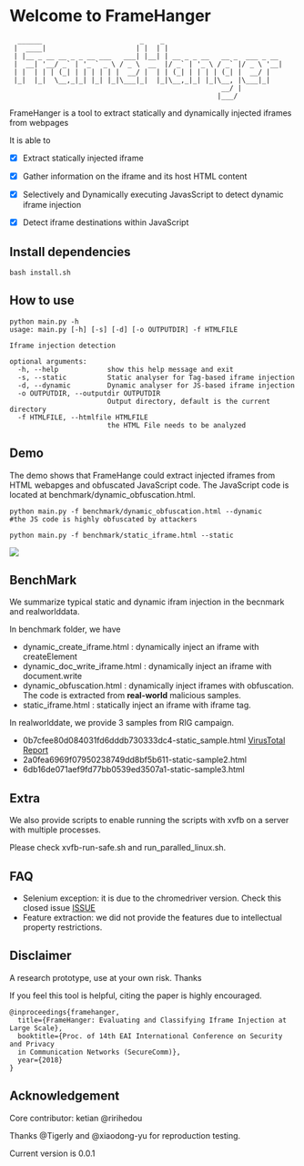 # Welcome to FrameHanger
```
  ______                        _    _
 |  ____|                      | |  | |
 | |__ _ __ __ _ _ __ ___   ___| |__| | __ _ _ __   __ _  ___ _ __
 |  __| '__/ _` | '_ ` _ \ / _ \  __  |/ _` | '_ \ / _` |/ _ \ '__|
 | |  | | | (_| | | | | | |  __/ |  | | (_| | | | | (_| |  __/ |
 |_|  |_|  \__,_|_| |_| |_|\___|_|  |_|\__,_|_| |_|\__, |\___|_|
                                                    __/ |
                                                   |___/
```

FrameHanger is a tool to extract statically and dynamically injected iframes from webpages

It is able to

- [x] Extract statically injected iframe
- [x] Gather information on the iframe and its host HTML content
- [x] Selectively and Dynamically executing JavasScript to detect dynamic iframe injection
- [x] Detect iframe destinations within JavaScript


## Install dependencies

```
bash install.sh
```

## How to use
```
python main.py -h
usage: main.py [-h] [-s] [-d] [-o OUTPUTDIR] -f HTMLFILE

Iframe injection detection

optional arguments:
  -h, --help            show this help message and exit
  -s, --static          Static analyser for Tag-based iframe injection
  -d, --dynamic         Dynamic analyser for JS-based iframe injection
  -o OUTPUTDIR, --outputdir OUTPUTDIR
                        Output directory, default is the current directory
  -f HTMLFILE, --htmlfile HTMLFILE
                        the HTML File needs to be analyzed

```

## Demo

The demo shows that FrameHange could extract injected iframes from HTML webapges and obfuscated JavaScript code.
The JavaScript code is located at benchmark/dynamic_obfuscation.html.

```
python main.py -f benchmark/dynamic_obfuscation.html --dynamic
#the JS code is highly obfuscated by attackers

python main.py -f benchmark/static_iframe.html --static
```

![](https://github.com/ririhedou/FrameHanger/blob/master/benchmark/demo.gif)

## BenchMark

We summarize typical static and dynamic ifram injection in the becnmark and realworlddata.

In benchmark folder, we have

- dynamic_create_iframe.html : dynamically inject an iframe with createElement 
- dynamic_doc_write_iframe.html : dynamically inject an iframe with document.write 
- dynamic_obfuscation.html : dynamically inject iframes with obfuscation. The code is extracted
from **real-world** malicious samples.
- static_iframe.html : statically inject an iframe with iframe tag.

In realworlddate, we provide 3 samples from RIG campaign.

- 0b7cfee80d084031fd6dddb730333dc4-static_sample.html	[VirusTotal Report](https://www.virustotal.com/#/file-analysis/ZDM5OTMxNWE5MTE1MDFhN2E4MjQ3ZmQ2NzNkMWI0NGY6MTUyNDE1MDYxNQ==)
- 2a0fea6969f07950238749dd8bf5b611-static-sample2.html	
- 6db16de071aef9fd77bb0539ed3507a1-static-sample3.html


## Extra

We also provide scripts to enable running the scripts with xvfb on a server with multiple processes.

Please check xvfb-run-safe.sh and run_paralled_linux.sh.

## FAQ

- Selenium exception: it is due to the chromedriver version. Check this closed issue [ISSUE](https://github.com/ririhedou/FrameHanger/issues/2)
- Feature extraction: we did not provide the features due to intellectual property restrictions.

## Disclaimer

A research prototype, use at your own risk. Thanks

If you feel this tool is helpful, citing the paper is highly encouraged.

```
@inproceedings{framehanger,
  title={FrameHanger: Evaluating and Classifying Iframe Injection at Large Scale},
  booktitle={Proc. of 14th EAI International Conference on Security and Privacy 
  in Communication Networks (SecureComm)},
  year={2018}
}
```

## Acknowledgement

Core contributor: ketian @ririhedou

Thanks @Tigerly and @xiaodong-yu for reproduction testing.

Current version is 0.0.1
